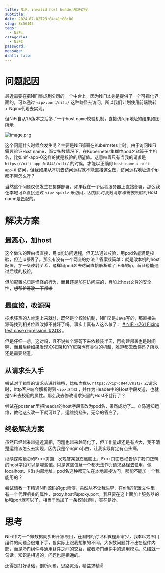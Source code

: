 ```yaml
---
title: NiFi invalid host header解决过程
subtitle: 
date: 2024-07-02T23:04:41+08:00
slug: 8c56445
tags:
  - NiFi
categories:
  - NiFI
password: 
message: 
draft: false
---
```

# 问题起因

最近需要在把NiFi集成到公司的一个中台上，因为NiFi本身是提供了一个可视化界面的，可以通过 `<ip>:port/nifi/` 这种路径去访问，所以我们计划使用前端跳转 + Nginx代理去实现。

但NiFi自从1.5版本之后多了一个host name校验机制，直接访问ip地址的结果如图所示

![image.png](https://obsidian-img-1300316500.cos.ap-shanghai.myqcloud.com/cattail/obsidian/pic/202407022313522.png)

这个问题什么时候会发生呢？主要是NiFi部署在Kubernetes上时。由于访问NiFi需要验证Host name，而大多数情况下，在Kubernetes集群中pod名称等于主机名，比如nifi-app-0这样的就是校验的期望值。这意味着只有当我的请求是 `https://nifi-app-0:8443/nifi/` 的时候，才能以正确的 `host name = nifi-app-0` 访问，但我如果从本机去访问远程就不能直接这么做，访问远程地址连个ip都不带怎么行？

当然这个问题仅仅发生在集群部署，如果我在一个远程服务器上直接部署，那么我在本地可以直接通过 `<ip>:<port>` 来访问，因为此时我的请求和需要校验的Host name是匹配的。

# 解决方案

## 最恶心，加host

这个做法的理由很直接，用ip能访问远程，但无法通过校验，用pod名能满足校验，但连ip都丢了。那么有没有一个两全的办法？答案很简单：就是改本机的host配置，加一条映射关系，这样用pod名去访问直接解析成了正确的ip，而且也能通过后续的校验。

但加配置总归是怪怪的行为，而且还是加在访问端的，再加上host文件的安全性，~~想帮忙篡改一下都难~~

## 最直接，改源码

技术狂热的人肯定上来就想，既然是个校验机制，NiFi又是Java写的，那直接进源码找到相关位置改掉不就好了吗。事实上真有人这么做了： [# NIFI-4761 Fixing test case regression. #2418](https://github.com/apache/nifi/pull/2418/commits/e1b5d93e8d3674a1c57c491d84903d4a669c9881) 。

但是仔细一想，这对吗，且不说拉个源码下来依赖装半天，再构建部署也是时间啊，而且后续如果发现XX框架和YY框架也有类似的机制，难道都去改源码？所以还是需要绕道。

## 从请求头入手

尝试对于错误的请求头进行观察，比如当我以 `https://<ip>:8443/nifi/` 去请求时，http客户端会解析得到 `<ip>:8443` ，并作为Header中的Host字段发送，也就是NiFi去校验的属性。那么我去修改请求头里的Host不就行了？

尝试在postman里把header的host字段修改为pod名，果然成功了。。立马通知运维，教他这么改一下就可以了，运维挠挠头，无奈的答应了。

## 终极解决方案

虽然已经越来越逼近真相，问题也越来越简化了，但工作量却还是有点大，我不清楚运维该怎么去实现，因为我是个nginx小白，让我实现肯定有点头痛。

继续探索最初的Error页面，发现答案就在谜面上，Error页面已经告诉了我们正确的host字段可以是哪些值。只是这些值我一个都无法作为请求路径去使用，像localhost、K8s内部地址、pod名这种都无法在本地直接访问，那能不能加一个我能用的？

尝试请教一下精通NiFi源码的gpt师傅，果然从不让我失望，在nifi的配置文件里，有一个代理相关的属性，proxy.host和proxy.port，我只要在这上面加上服务器的ip和port就可以了，相当于添加了一条校验规则，实在是妙。

# 思考

NiFi作为一个做数据同步的开源项目，在国内的讨论和教程非常少，我本以为冷门组件的问题会很难下手，但实际上跟我想象的不同。大多数问题并不出在组件内部，而是冷门组件与通用组件之间的交互，或者冷门组件中的通用模块。总结就一句话：知识是相通的，问题也是相通的。

还得是打好基础，剖析问题，思路灵活，精益求精✌️

